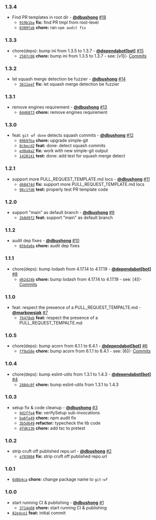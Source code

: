 ### 1.3.4

* Find PR templates in root dir - **[@dbushong](https://github.com/dbushong)** [#18](https://github.com/groupon/git-workflow/pull/18)
  - [`919b1ba`](https://github.com/groupon/git-workflow/commit/919b1baea818e1fa6dd27338585fbe8f3c82d762) **fix:** find PR tmpl from root-level
  - [`0309fab`](https://github.com/groupon/git-workflow/commit/0309fabe6b408dfe9e00b9fb269965942f3aca31) **chore:** ran `npm audit fix`


### 1.3.3

* chore(deps): bump ini from 1.3.5 to 1.3.7 - **[@dependabot[bot]](https://github.com/apps/dependabot)** [#15](https://github.com/groupon/git-workflow/pull/15)
  - [`2507c08`](https://github.com/groupon/git-workflow/commit/2507c08d6240b55e772a4d3835b93f548d3f9820) **chore:** bump ini from 1.3.5 to 1.3.7 - see: [v1](- [Commits](https://github.com/isaacs/ini/compare/v1)


### 1.3.2

* let squash merge detection be fuzzier - **[@dbushong](https://github.com/dbushong)** [#14](https://github.com/groupon/git-workflow/pull/14)
  - [`3611eaf`](https://github.com/groupon/git-workflow/commit/3611eafc8f918fb80e5d8499d02a07dd403ef63c) **fix:** let squash merge detection be fuzzier


### 1.3.1

* remove engines requirement - **[@dbushong](https://github.com/dbushong)** [#13](https://github.com/groupon/git-workflow/pull/13)
  - [`0446873`](https://github.com/groupon/git-workflow/commit/0446873afcaa269e288b5534236715a82cabba8e) **chore:** remove engines requirement


### 1.3.0

* feat: `git wf done` detects squash commits - **[@dbushong](https://github.com/dbushong)** [#12](https://github.com/groupon/git-workflow/pull/12)
  - [`09b9fba`](https://github.com/groupon/git-workflow/commit/09b9fba9a602935c92fb7f7c13b5d355bfb54829) **chore:** upgrade simple-git
  - [`8cbecd2`](https://github.com/groupon/git-workflow/commit/8cbecd292f838182205770d18cdbb196173496a8) **feat:** done: detect squash commits
  - [`ed0a8a2`](https://github.com/groupon/git-workflow/commit/ed0a8a2f7c6940b7a8cc7a966a9e9b73fd52577b) **fix:** work with new simple-git output
  - [`1428141`](https://github.com/groupon/git-workflow/commit/14281415ee13156f94b7e94fda3fc8ac4e852ed9) **test:** done: add test for squash merge detect


### 1.2.1

* support more PULL_REQUEST_TEMPLATE.md locs - **[@dbushong](https://github.com/dbushong)** [#11](https://github.com/groupon/git-workflow/pull/11)
  - [`d68474d`](https://github.com/groupon/git-workflow/commit/d68474d76de0e5da1b0e2d203ab05092997db885) **fix:** support more PULL_REQUEST_TEMPLATE.md locs
  - [`96c1fd6`](https://github.com/groupon/git-workflow/commit/96c1fd6813e089674d8f5d97f790aca0beafd79c) **test:** properly test PR template code


### 1.2.0

* support "main" as default branch - **[@dbushong](https://github.com/dbushong)** [#9](https://github.com/groupon/git-workflow/pull/9)
  - [`2b8d9f2`](https://github.com/groupon/git-workflow/commit/2b8d9f23002375b941bc2a472b945f1f32995fee) **feat:** support "main" as default branch


### 1.1.2

* audit dep fixes - **[@dbushong](https://github.com/dbushong)** [#10](https://github.com/groupon/git-workflow/pull/10)
  - [`05bda0a`](https://github.com/groupon/git-workflow/commit/05bda0a1a307067ae529489b6ea83db3b061820f) **chore:** audit dep fixes


### 1.1.1

* chore(deps): bump lodash from 4.17.14 to 4.17.19 - **[@dependabot[bot]](https://github.com/apps/dependabot)** [#8](https://github.com/groupon/git-workflow/pull/8)
  - [`d62d24b`](https://github.com/groupon/git-workflow/commit/d62d24b8ef34f635d73fa21c2b70ac79adb29d41) **chore:** bump lodash from 4.17.14 to 4.17.19 - see: [4](- [Commits](https://github.com/lodash/lodash/compare/4)


### 1.1.0

* feat: respect the presence of a PULL_REQUEST_TEMPALTE.md - **[@markowsiak](https://github.com/markowsiak)** [#7](https://github.com/groupon/git-workflow/pull/7)
  - [`76478eb`](https://github.com/groupon/git-workflow/commit/76478eb8caf0d7be8aef36857252d72e7b26724d) **feat:** respect the presence of a PULL_REQUEST_TEMPALTE.md


### 1.0.5

* chore(deps): bump acorn from 6.1.1 to 6.4.1 - **[@dependabot[bot]](https://github.com/apps/dependabot)** [#6](https://github.com/groupon/git-workflow/pull/6)
  - [`ff9a58e`](https://github.com/groupon/git-workflow/commit/ff9a58ef5493d1e3cc300483a0abf949fa4e7d9e) **chore:** bump acorn from 6.1.1 to 6.4.1 - see: [6](- [Commits](https://github.com/acornjs/acorn/compare/6)


### 1.0.4

* chore(deps): bump eslint-utils from 1.3.1 to 1.4.3 - **[@dependabot[bot]](https://github.com/apps/dependabot)** [#4](https://github.com/groupon/git-workflow/pull/4)
  - [`2884c0f`](https://github.com/groupon/git-workflow/commit/2884c0febd7d4634a3498531499421eb1b6e0f35) **chore:** bump eslint-utils from 1.3.1 to 1.4.3


### 1.0.3

* setup fix & code cleanup - **[@dbushong](https://github.com/dbushong)** [#3](https://github.com/groupon/git-workflow/pull/3)
  - [`9d2ffe4`](https://github.com/groupon/git-workflow/commit/9d2ffe42495fb42365de05a054bdb314bd275093) **fix:** verifySetup sub-invocations
  - [`ba6fa49`](https://github.com/groupon/git-workflow/commit/ba6fa49781bd18edbd8e3541a781a78d574664e6) **chore:** npm audit fix
  - [`3b5d649`](https://github.com/groupon/git-workflow/commit/3b5d649b1de9ab9b5f22109c67fb903f9a7b4058) **refactor:** typecheck the lib code
  - [`dfd6136`](https://github.com/groupon/git-workflow/commit/dfd61365a53fa60b3654d0466f6d2b7a1cab26f1) **chore:** add tsc to pretest


### 1.0.2

* strip cruft off published repo.url - **[@dbushong](https://github.com/dbushong)** [#2](https://github.com/groupon/git-workflow/pull/2)
  - [`a703004`](https://github.com/groupon/git-workflow/commit/a703004e7512394af21a53e75222ad658f3f48cf) **fix:** strip cruft off published repo.url


### 1.0.1

* [`6d8b4ca`](https://github.com/groupon/git-workflow/commit/6d8b4ca264793abf2d689dfd13e3020905652953) **chore:** change package name to `git-wf`


### 1.0.0

* start running CI & publishing - **[@dbushong](https://github.com/dbushong)** [#1](https://github.com/groupon/git-workflow/pull/1)
  - [`3714e68`](https://github.com/groupon/git-workflow/commit/3714e68fffb8d21310738a01ddd8624d11b19bb1) **chore:** start running CI & publishing
* [`82e4ce1`](https://github.com/groupon/git-workflow/commit/82e4ce1c6ef71f410689eaa6bf6504229f487c4f) **feat:** initial commit
